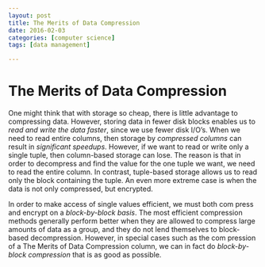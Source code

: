 ```yaml
---
layout: post
title: The Merits of Data Compression 
date: 2016-02-03
categories: [computer science]
tags: [data management]

---
```



# The Merits of Data Compression
One might think that with storage so cheap, there is little advantage to compressing data. However, storing data in fewer disk blocks enables us to *read and write the data faster*, since we use fewer disk I/O’s. When we need to read entire columns, then storage by *compressed columns* can result in *significant speedups*. However, if we want to read or write only a single tuple, then column-based storage can lose. The reason is that in order to decompress and find the value for the one tuple we want, we need to read the entire column. In contrast, tuple-based storage allows us to read only the block containing the tuple. An even more extreme case is when the data is not only compressed, but encrypted.In order to make access of single values efficient, we must both com­ press and encrypt on a *block-by-block basis*. The most efficient compres­sion methods generally perform better when they are allowed to compress large amounts of data as a group, and they do not lend themselves to block-based decompression. However, in special cases such as the com­ pression of a The Merits of Data Compression column, we can in fact do *block-by-block compression* that is as good as possible.